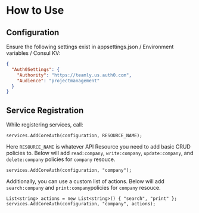﻿# How to Use

## Configuration

Ensure the following settings exist in appsettings.json / Environment variables / Consul KV:

```json
{
  "Auth0Settings": {
    "Authority": "https://teamly.us.auth0.com",
    "Audience": "projectmanagement"
  }
}
```

## Service Registration

While registering services, call:

```
services.AddCoreAuth(configuration, RESOURCE_NAME);
```

Here `RESOURCE_NAME` is whatever API Resource you need to add basic CRUD policies to.
Below will add `read:company`, `write:company`, `update:company`, and `delete:company` policies for `company` resouce.

```
services.AddCoreAuth(configuration, "company");
```

Additionally, you can use a custom list of actions.
Below will add `search:company` and `print:company`policies for `company` resouce.

```
List<string> actions = new List<string>() { "search", "print" };
services.AddCoreAuth(configuration, "company", actions);
```

